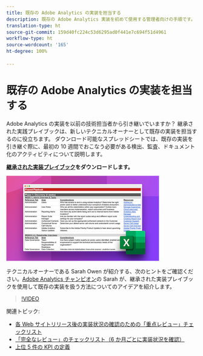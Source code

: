 ```yaml
---
title: 既存の Adobe Analytics の実装を担当する
description: 既存の Adobe Analytics 実装を初めて使用する管理者向けの手順です。
translation-type: ht
source-git-commit: 159d40fc224c53d6295ad0f441e7c694f51d4961
workflow-type: ht
source-wordcount: '165'
ht-degree: 100%

---
```



# 既存の Adobe Analytics の実装を担当する

Adobe Analytics の実装を以前の技術担当者から引き継いでいますか？ 継承された実践プレイブックは、新しいテクニカルオーナーとして既存の実装を担当するのに役立ちます。 ダウンロード可能なスプレッドシートでは、既存の実装を引き継ぐ際に、最初の 10 週間でおこなう必要がある検出、監査、ドキュメント化のアクティビティについて説明します。

**[継承された実装プレイブック](assets/adobe_analytics_inherited_implementation_playbook.xlsx)をダウンロードします。**

![プレイブック](assets/inherited-impl-playbook.png)

テクニカルオーナーである Sarah Owen が紹介する、次のヒントをご確認ください。[Adobe Analytics チャンピオン](https://blog.adobe.com/en/publish/2020/10/27/adobe-analytics-champion-program.html#gs.ldf97p)の Sarah が、継承された実装プレイブックを使用して既存の実装を扱う方法についてのアイデアを紹介します。

>[!VIDEO](https://video.tv.adobe.com/v/327314/?quality=12&learn=on&captions=jpn)

関連トピック:

* [各 Web サイトリリース後の実装状況の確認のための「重点レビュー」チェックリスト](/help/implement/review/focused-review.md)
* [「完全なレビュー」のチェックリスト（6 か月ごとに実装状況を確認）](/help/implement/review/full-review.md)
* [上位 5 件の KPI の定義](/help/implement/review/define-kpis.md)
